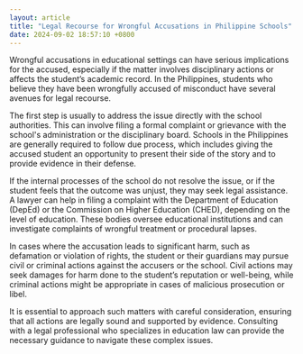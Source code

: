 ```yaml
---
layout: article
title: "Legal Recourse for Wrongful Accusations in Philippine Schools"
date: 2024-09-02 18:57:10 +0800
---
```


<p>Wrongful accusations in educational settings can have serious implications for the accused, especially if the matter involves disciplinary actions or affects the student’s academic record. In the Philippines, students who believe they have been wrongfully accused of misconduct have several avenues for legal recourse.</p><p>The first step is usually to address the issue directly with the school authorities. This can involve filing a formal complaint or grievance with the school's administration or the disciplinary board. Schools in the Philippines are generally required to follow due process, which includes giving the accused student an opportunity to present their side of the story and to provide evidence in their defense.</p><p>If the internal processes of the school do not resolve the issue, or if the student feels that the outcome was unjust, they may seek legal assistance. A lawyer can help in filing a complaint with the Department of Education (DepEd) or the Commission on Higher Education (CHED), depending on the level of education. These bodies oversee educational institutions and can investigate complaints of wrongful treatment or procedural lapses.</p><p>In cases where the accusation leads to significant harm, such as defamation or violation of rights, the student or their guardians may pursue civil or criminal actions against the accusers or the school. Civil actions may seek damages for harm done to the student’s reputation or well-being, while criminal actions might be appropriate in cases of malicious prosecution or libel.</p><p>It is essential to approach such matters with careful consideration, ensuring that all actions are legally sound and supported by evidence. Consulting with a legal professional who specializes in education law can provide the necessary guidance to navigate these complex issues.</p>